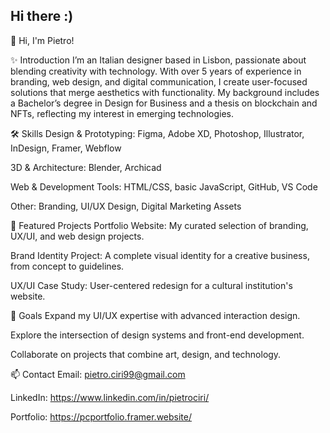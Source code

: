 ## Hi there :)

👋 Hi, I'm Pietro!

✨ Introduction
I’m an Italian designer based in Lisbon, passionate about blending creativity with technology. With over 5 years of experience in branding, web design, and digital communication, I create user-focused solutions that merge aesthetics with functionality.
My background includes a Bachelor’s degree in Design for Business and a thesis on blockchain and NFTs, reflecting my interest in emerging technologies.

🛠️ Skills
Design & Prototyping: Figma, Adobe XD, Photoshop, Illustrator, InDesign, Framer, Webflow

3D & Architecture: Blender, Archicad

Web & Development Tools: HTML/CSS, basic JavaScript, GitHub, VS Code

Other: Branding, UI/UX Design, Digital Marketing Assets

🚀 Featured Projects
Portfolio Website: My curated selection of branding, UX/UI, and web design projects.

Brand Identity Project: A complete visual identity for a creative business, from concept to guidelines.

UX/UI Case Study: User-centered redesign for a cultural institution's website.

🎯 Goals
Expand my UI/UX expertise with advanced interaction design.

Explore the intersection of design systems and front-end development.

Collaborate on projects that combine art, design, and technology.

📫 Contact
Email: pietro.ciri99@gmail.com

LinkedIn: https://www.linkedin.com/in/pietrociri/

Portfolio: https://pcportfolio.framer.website/
